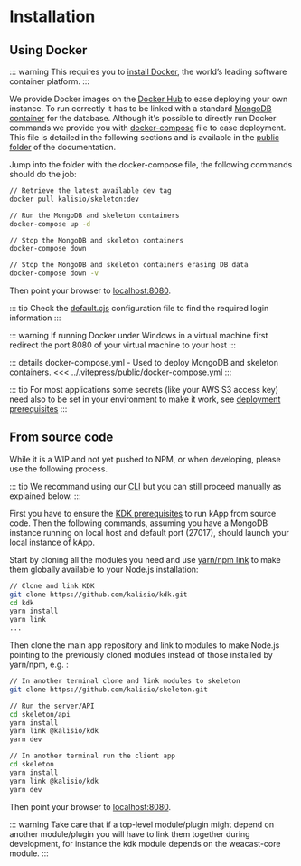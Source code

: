 # Installation

## Using Docker

::: warning
This requires you to [install Docker](https://docs.docker.com/engine/installation/), the world’s leading software container platform.
:::

We provide Docker images on the [Docker Hub](https://hub.docker.com/r/kalisio/skeleton/) to ease deploying your own instance. To run correctly it has to be linked with a standard [MongoDB container](https://hub.docker.com/_/mongo/) for the database. Although it's possible to directly run Docker commands we provide you with [docker-compose](https://docs.docker.com/compose/) file to ease deployment. This file is detailed in the following sections and is available in the [public folder](https://github.com/kalisio/skeleton/tree/master/docs/.vitepress/public) of the documentation.

Jump into the folder with the docker-compose file, the following commands should do the job:

```bash
// Retrieve the latest available dev tag
docker pull kalisio/skeleton:dev

// Run the MongoDB and skeleton containers
docker-compose up -d

// Stop the MongoDB and skeleton containers
docker-compose down

// Stop the MongoDB and skeleton containers erasing DB data
docker-compose down -v
```

Then point your browser to [localhost:8080](http://localhost:8080).

::: tip
Check the [default.cjs](https://github.com/kalisio/skeleton/blob/master/api/config/default.cjs) configuration file to find the required login information
:::

::: warning 
If running Docker under Windows in a virtual machine first redirect the port 8080 of your virtual machine to your host
::: 

::: details docker-compose.yml - Used to deploy MongoDB and skeleton containers.
<<< ../.vitepress/public/docker-compose.yml
:::

::: tip
For most applications some secrets (like your AWS S3 access key) need also to be set in your environment to make it work, see [deployment prerequisites](./development/deploy.md)
::: 

## From source code

While it is a WIP and not yet pushed to NPM, or when developing, please use the following process.

::: tip
We recommand using our [CLI](https://kalisio.github.io/kdk/tools/cli.html#kdk-cli) but you can still proceed manually as explained below.
:::

First you have to ensure the [KDK prerequisites](https://kalisio.github.io/kdk/guides/development/setup.html#prerequisites) to run kApp from source code. Then the following commands, assuming you have a MongoDB instance running on local host and default port (27017), should launch your local instance of kApp.

Start by cloning all the modules you need and use [yarn/npm link](https://docs.npmjs.com/cli/link) to make them globally available to your Node.js installation:
```bash
// Clone and link KDK
git clone https://github.com/kalisio/kdk.git
cd kdk
yarn install
yarn link
...
```

Then clone the main app repository and link to modules to make Node.js pointing to the previously cloned modules instead of those installed by yarn/npm, e.g. :
```bash
// In another terminal clone and link modules to skeleton
git clone https://github.com/kalisio/skeleton.git

// Run the server/API
cd skeleton/api
yarn install
yarn link @kalisio/kdk
yarn dev

// In another terminal run the client app
cd skeleton
yarn install
yarn link @kalisio/kdk
yarn dev
```

Then point your browser to [localhost:8080](http://localhost:8080).

::: warning
Take care that if a top-level module/plugin might depend on another module/plugin you will have to link them together during development, for instance the kdk module depends on the weacast-core module.
:::